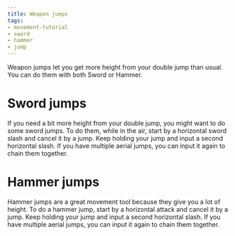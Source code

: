 ```yaml
---
title: Weapon jumps
tags:
- movement-tutorial
- sword
- hammer
- jump
---
```


Weapon jumps let you get more height from your double jump than usual. You can do them with both Sword or Hammer.

# Sword jumps

If you need a bit more height from your double jump, you might want to do some sword jumps. To do them, while in the air, start by a horizontal sword slash and cancel it by a jump.
Keep holding your jump and input a second horizontal slash. If you have multiple aerial jumps, you can input it again to chain them together.

<youtube-video id="-FJ2gYBvMWM"></youtube-video>

# Hammer jumps

Hammer jumps are a great movement tool because they give you a lot of height. To do a hammer jump, start by a horizontal attack and cancel it by a jump.
Keep holding your jump and input a second horizontal slash. If you have multiple aerial jumps, you can input it again to chain them together.

<youtube-video id="cfiD8Pz8DcE"></youtube-video>
